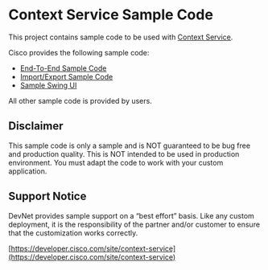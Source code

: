 # Context Service Sample Code
This project contains sample code to be used with [Context Service](https://developer.cisco.com/site/context-service).

Cisco provides the following sample code:


*  [End-To-End Sample Code](https://github.com/CiscoDevNet/context-service-sample-code/tree/master/End-To-End_Sample_Code)
*  [Import/Export Sample Code](https://github.com/CiscoDevNet/context-service-sample-code/blob/master/Import_Export_Sample_Code/README.md)
*  [Sample Swing UI](https://github.com/CiscoDevNet/context-service-sample-code/tree/master/Sample_Swing_UI)

All other sample code is provided by users.
## Disclaimer
This sample code is only a sample and is NOT guaranteed to be bug free and production quality. This is NOT intended to be used in production environment. You must adapt the code to work with your custom application.

## Support Notice

DevNet provides sample support on a “best effort” basis. Like any custom deployment, it is the responsibility of the partner and/or customer to ensure that the customization works correctly.

[https://developer.cisco.com/site/context-service](https://developer.cisco.com/site/context-service)

